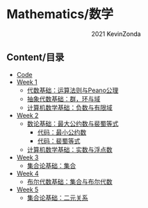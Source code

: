 # Mathematics/数学

<center>
<span>2021</span>
<a style="text-decoration:none; color: black;" href="https://github.com/KevinZonda">KevinZonda</a>
</center>

## Content/目录

- [Code](src/KevinZonda.UoB.Mathematics/)
- [Week 1](Week1)
  - [代数基础：运算法则与Peano公理](Week1/Week1-0.md)
  - [抽象代数基础：群，环与域](Week1/Week1-1.md)
  - [计算机数学基础：负数与有限域](Week1/Week1-2.md)
- [Week 2](Week2)
  - [数论基础：最大公约数与裴蜀等式](Week2/Week2-0.md)
    - [代码：最小公约数](src/KevinZonda.UoB.Mathematics/KevinZonda.UoB.Mathematics/Week2/Lcf.cs)
    - [代码：裴蜀等式](src/KevinZonda.UoB.Mathematics/KevinZonda.UoB.Mathematics/Week2/BezoutIdentity.cs)
  - [计算机数学基础：实数与浮点数](Week2/Week2-1.md)
- [Week 3](Week3)
  - [集合论基础：集合](Week3/Week3.md)
- [Week 4](Week4)
  - [布尔代数基础：集合与布尔代数](Week4/Week4.md)
- [Week 5](Week5)
  - [集合论基础：二元关系](Week5/Week5.md)